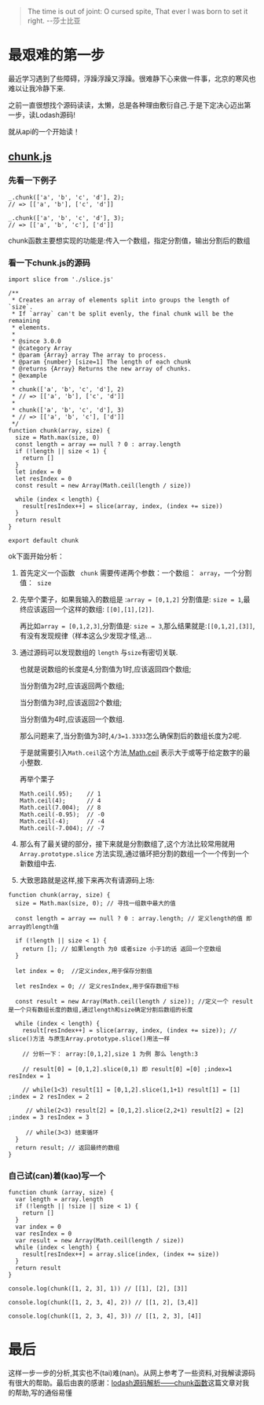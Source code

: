 
> The time is out of joint: O cursed spite, That ever I was born to set it right.                                                                                       --莎士比亚

# 最艰难的第一步

最近学习遇到了些障碍，浮躁浮躁又浮躁。很难静下心来做一件事，北京的寒风也难以让我冷静下来.

之前一直很想找个源码读读，太懒，总是各种理由敷衍自己.于是下定决心迈出第一步，读Lodash源码!

就从api的一个开始读！

## [chunk.js](https://github.com/lodash/lodash/blob/master/chunk.js)

### 先看一下例子

```
_.chunk(['a', 'b', 'c', 'd'], 2);
// => [['a', 'b'], ['c', 'd']]
 
_.chunk(['a', 'b', 'c', 'd'], 3);
// => [['a', 'b', 'c'], ['d']]
```
chunk函数主要想实现的功能是:传入一个数组，指定分割值，输出分割后的数组

### 看一下chunk.js的源码
```
import slice from './slice.js'

/**
 * Creates an array of elements split into groups the length of `size`.
 * If `array` can't be split evenly, the final chunk will be the remaining
 * elements.
 *
 * @since 3.0.0
 * @category Array
 * @param {Array} array The array to process.
 * @param {number} [size=1] The length of each chunk
 * @returns {Array} Returns the new array of chunks.
 * @example
 *
 * chunk(['a', 'b', 'c', 'd'], 2)
 * // => [['a', 'b'], ['c', 'd']]
 *
 * chunk(['a', 'b', 'c', 'd'], 3)
 * // => [['a', 'b', 'c'], ['d']]
 */
function chunk(array, size) {
  size = Math.max(size, 0)
  const length = array == null ? 0 : array.length
  if (!length || size < 1) {
    return []
  }
  let index = 0
  let resIndex = 0
  const result = new Array(Math.ceil(length / size))

  while (index < length) {
    result[resIndex++] = slice(array, index, (index += size))
  }
  return result
}

export default chunk
```
ok下面开始分析：
 1. 首先定义一个函数 `` chunk`` 需要传递两个参数：一个数组：`` array``，一个分割值：`` size`` 

2.  先举个栗子，如果我输入的数组是 :``array = [0,1,2]`` 分割值是: ``size = 1``,最终应该返回一个这样的数组: ``[[0],[1],[2]]``.
  
    再比如``array = [0,1,2,3]``,分割值是: ``size = 3``,那么结果就是:``[[0,1,2],[3]]``,有没有发现规律（样本这么少发现才怪,逃...

3. 通过源码可以发现数组的 ``length`` 与``size``有密切关联.

    也就是说数组的长度是4,分割值为1时,应该返回四个数组;
    
    当分割值为2时,应该返回两个数组;
    
    当分割值为3时,应该返回2个数组;
    
    当分割值为4时,应该返回一个数组.
    
    那么问题来了,当分割值为3时,``4/3=1.3333``怎么确保割后的数组长度为2呢.
    
    于是就需要引入``Math.ceil``这个方法,[Math.ceil](https://developer.mozilla.org/en-US/docs/Web/JavaScript/Reference/Global_Objects/Math/ceil) 表示大于或等于给定数字的最小整数.

    再举个栗子
    ```
    Math.ceil(.95);    // 1
    Math.ceil(4);      // 4
    Math.ceil(7.004);  // 8
    Math.ceil(-0.95);  // -0
    Math.ceil(-4);     // -4
    Math.ceil(-7.004); // -7
    ```

4. 那么有了最关键的部分，接下来就是分割数组了,这个方法比较常用就用``Array.prototype.slice`` 方法实现,通过循环把分割的数组一个一个传到一个新数组中去.
5. 大致思路就是这样,接下来再次有请源码上场:

```
function chunk(array, size) {
  size = Math.max(size, 0); // 寻找一组数中最大的值

  const length = array == null ? 0 : array.length; // 定义length的值 即array的length值

  if (!length || size < 1) {
    return []; // 如果length 为0 或者size 小于1的话 返回一个空数组
  }

  let index = 0;  //定义index,用于保存分割值

  let resIndex = 0; // 定义resIndex,用于保存数组下标

  const result = new Array(Math.ceil(length / size)); //定义一个 result 是一个只有数组长度的数组,通过length和size确定分割后数组的长度

  while (index < length) {
    result[resIndex++] = slice(array, index, (index += size)); // slice()方法 与原生Array.prototype.slice()用法一样

    // 分析一下： array:[0,1,2],size 1 为例 那么 length:3

    // result[0] = [0,1,2].slice(0,1) 即 result[0] =[0] ;index=1 resIndex = 1

    // while(1<3) result[1] = [0,1,2].slice(1,1+1) result[1] = [1] ;index = 2 resIndex = 2

     // while(2<3) result[2] = [0,1,2].slice(2,2+1) result[2] = [2] ;index = 3 resIndex = 3

     // while(3<3) 结束循环
  }
  return result; // 返回最终的数组
}
```

### 自己试(can)着(kao)写一个

```
function chunk (array, size) {
  var length = array.length
  if (!length || !size || size < 1) {
    return []
  }
  var index = 0
  var resIndex = 0
  var result = new Array(Math.ceil(length / size))
  while (index < length) {
    result[resIndex++] = array.slice(index, (index += size))
  }
  return result
}

console.log(chunk([1, 2, 3], 1)) // [[1], [2], [3]]

console.log(chunk([1, 2, 3, 4], 2)) // [[1, 2], [3,4]]

console.log(chunk([1, 2, 3, 4], 3)) // [[1, 2, 3], [4]]

```

# 最后
这样一步一步的分析,其实也不(tai)难(nan)。从网上参考了一些资料,对我解读源码有很大的帮助。最后由衷的感谢：[lodash源码解析——chunk函数](https://segmentfault.com/a/1190000012025488#articleHeader2)这篇文章对我的帮助,写的通俗易懂
